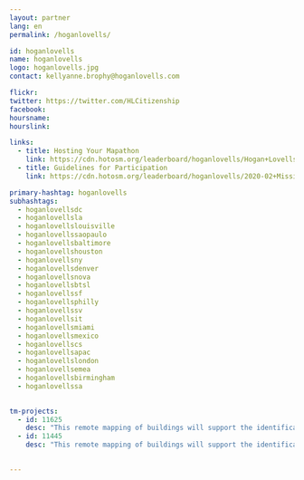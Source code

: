 ```yaml
---
layout: partner
lang: en
permalink: /hoganlovells/

id: hoganlovells
name: hoganlovells
logo: hoganlovells.jpg
contact: kellyanne.brophy@hoganlovells.com

flickr: 
twitter: https://twitter.com/HLCitizenship
facebook: 
hoursname:
hourslink:

links:
  - title: Hosting Your Mapathon
    link: https://cdn.hotosm.org/leaderboard/hoganlovells/Hogan+Lovells+TM4+Mapping+Materials.zip
  - title: Guidelines for Participation
    link: https://cdn.hotosm.org/leaderboard/hoganlovells/2020-02+Missing+Maps+Guidelines.pdf

primary-hashtag: hoganlovells
subhashtags:
  - hoganlovellsdc
  - hoganlovellsla
  - hoganlovellslouisville
  - hoganlovellssaopaulo
  - hoganlovellsbaltimore
  - hoganlovellshouston
  - hoganlovellsny
  - hoganlovellsdenver
  - hoganlovellsnova
  - hoganlovellsbtsl
  - hoganlovellssf
  - hoganlovellsphilly
  - hoganlovellssv
  - hoganlovellsit
  - hoganlovellsmiami
  - hoganlovellsmexico
  - hoganlovellscs
  - hoganlovellsapac
  - hoganlovellslondon
  - hoganlovellsemea
  - hoganlovellsbirmingham
  - hoganlovellssa
  

tm-projects:
  - id: 11625
    desc: "This remote mapping of buildings will support the identification and characterization of settlements, as well as the implementation of planned activities and largely the generation of data for humanitarian activities."
  - id: 11445
    desc: "This remote mapping of buildings will support the identification and characterization of settlements, as well as the implementation of planned activities and largely the generation of data for humanitarian activities."
    

---
```

